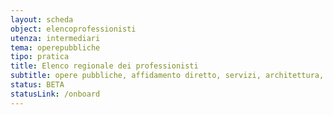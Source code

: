 ```yaml
---
layout: scheda
object: elencoprofessionisti
utenza: intermediari
tema: operepubbliche
tipo: pratica
title: Elenco regionale dei professionisti
subtitle: opere pubbliche, affidamento diretto, servizi, architettura, ingegneria
status: BETA
statusLink: /onboard
---
```

